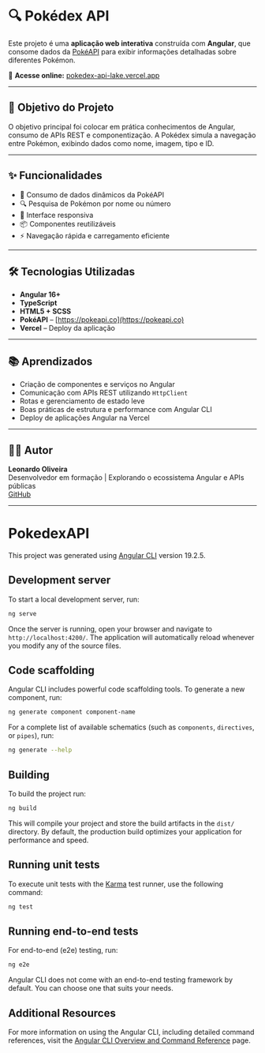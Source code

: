 # 🔍 Pokédex API

Este projeto é uma **aplicação web interativa** construída com **Angular**, que consome dados da [PokéAPI](https://pokeapi.co/) para exibir informações detalhadas sobre diferentes Pokémon.

🔗 **Acesse online:** [pokedex-api-lake.vercel.app](https://pokedex-api-lake.vercel.app/)

---

## 🎯 Objetivo do Projeto

O objetivo principal foi colocar em prática conhecimentos de Angular, consumo de APIs REST e componentização. A Pokédex simula a navegação entre Pokémon, exibindo dados como nome, imagem, tipo e ID.

---

## ✨ Funcionalidades

- 🔄 Consumo de dados dinâmicos da PokéAPI
- 🔍 Pesquisa de Pokémon por nome ou número
- 📱 Interface responsiva
- 📦 Componentes reutilizáveis
- ⚡ Navegação rápida e carregamento eficiente

---

## 🛠️ Tecnologias Utilizadas

- **Angular 16+**
- **TypeScript**
- **HTML5 + SCSS**
- **PokéAPI** – [https://pokeapi.co](https://pokeapi.co)
- **Vercel** – Deploy da aplicação

---

## 📚 Aprendizados

- Criação de componentes e serviços no Angular
- Comunicação com APIs REST utilizando `HttpClient`
- Rotas e gerenciamento de estado leve
- Boas práticas de estrutura e performance com Angular CLI
- Deploy de aplicações Angular na Vercel

---

## 👨‍💻 Autor

**Leonardo Oliveira**  
Desenvolvedor em formação | Explorando o ecossistema Angular e APIs públicas  
[GitHub](https://github.com/leonardoricci-tsi)

---





# PokedexAPI

This project was generated using [Angular CLI](https://github.com/angular/angular-cli) version 19.2.5.

## Development server

To start a local development server, run:

```bash
ng serve
```

Once the server is running, open your browser and navigate to `http://localhost:4200/`. The application will automatically reload whenever you modify any of the source files.

## Code scaffolding

Angular CLI includes powerful code scaffolding tools. To generate a new component, run:

```bash
ng generate component component-name
```

For a complete list of available schematics (such as `components`, `directives`, or `pipes`), run:

```bash
ng generate --help
```

## Building

To build the project run:

```bash
ng build
```

This will compile your project and store the build artifacts in the `dist/` directory. By default, the production build optimizes your application for performance and speed.

## Running unit tests

To execute unit tests with the [Karma](https://karma-runner.github.io) test runner, use the following command:

```bash
ng test
```

## Running end-to-end tests

For end-to-end (e2e) testing, run:

```bash
ng e2e
```

Angular CLI does not come with an end-to-end testing framework by default. You can choose one that suits your needs.

## Additional Resources

For more information on using the Angular CLI, including detailed command references, visit the [Angular CLI Overview and Command Reference](https://angular.dev/tools/cli) page.
